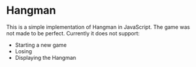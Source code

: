 # Hangman
This is a simple implementation of Hangman in JavaScript.  The game was not made to be perfect.  Currently it does not support:
* Starting a new game
* Losing
* Displaying the Hangman
